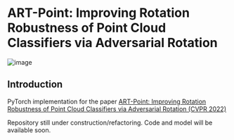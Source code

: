# ART-Point: Improving Rotation Robustness of Point Cloud Classifiers via Adversarial Rotation

![image](https://github.com/robinwang1/ART-Point/blob/main/assets/fig1.png)

## Introduction
PyTorch implementation for the paper [ART-Point: Improving Rotation Robustness of Point Cloud Classifiers via Adversarial Rotation (CVPR 2022)](http://baidu.com)

Repository still under construction/refactoring. Code and model will be available soon. 



